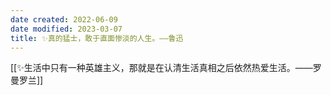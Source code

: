 ```yaml
---
date created: 2022-06-09
date modified: 2023-03-07
title: ✨真的猛士，敢于直面惨淡的人生。——鲁迅
---
```


[[✨生活中只有一种英雄主义，那就是在认清生活真相之后依然热爱生活。——罗曼罗兰]]
